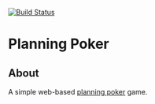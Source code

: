 [![Build Status](https://travis-ci.org/richashworth/planningpoker.svg?branch=master)](https://travis-ci.org/richashworth/planningpoker)
# Planning Poker

## About 
A simple web-based [planning poker](https://en.wikipedia.org/wiki/Planning_poker) game.
